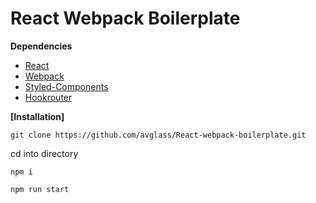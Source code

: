 # React Webpack Boilerplate
__Dependencies__
- [React](https://reactjs.org/)
- [Webpack](https://webpack.js.org/)
- [Styled-Components](https://www.styled-components.com/)
- [Hookrouter](https://github.com/Paratron/hookrouter)

__[Installation]__

`git clone https://github.com/avglass/React-webpack-boilerplate.git`

cd into directory 

`npm i`

`npm run start`
